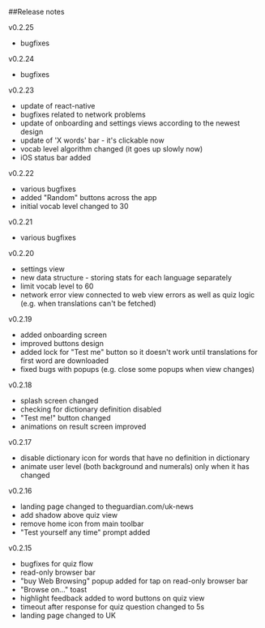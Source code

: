 ##Release notes

v0.2.25
- bugfixes

v0.2.24
- bugfixes 

v0.2.23
- update of react-native
- bugfixes related to network problems
- update of onboarding and settings views according to the newest design
- update of 'X words' bar - it's clickable now
- vocab level algorithm changed (it goes up slowly now)
- iOS status bar added

v0.2.22
- various bugfixes
- added "Random" buttons across the app
- initial vocab level changed to 30

v0.2.21
- various bugfixes

v0.2.20
- settings view
- new data structure - storing stats for each language separately
- limit vocab level to 60
- network error view connected to web view errors as well as quiz logic (e.g. when translations can't be fetched)

v0.2.19
- added onboarding screen
- improved buttons design
- added lock for "Test me" button so it doesn't work until translations for first word are downloaded
- fixed bugs with popups (e.g. close some popups when view changes)

v0.2.18
- splash screen changed
- checking for dictionary definition disabled
- "Test me!" button changed
- animations on result screen improved

v0.2.17
- disable dictionary icon for words that have no definition in dictionary
- animate user level (both background and numerals) only when it has changed

v0.2.16
- landing page changed to theguardian.com/uk-news
- add shadow above quiz view
- remove home icon from main toolbar
- "Test yourself any time" prompt added

v0.2.15
- bugfixes for quiz flow
- read-only browser bar
- "buy Web Browsing" popup added for tap on read-only browser bar
- "Browse on..." toast
- highlight feedback added to word buttons on quiz view
- timeout after response for quiz question changed to 5s
- landing page changed to UK